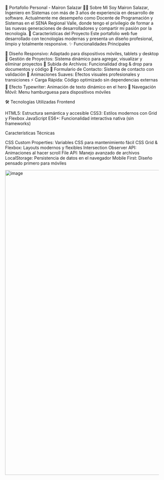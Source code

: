 💼 Portafolio Personal - Mairon Salazar
👨‍💻 Sobre Mí
Soy Mairon Salazar, Ingeniero en Sistemas con más de 3 años de experiencia en desarrollo de software. Actualmente me desempeño como Docente de Programación y Sistemas en el SENA Regional Valle, 
donde tengo el privilegio de formar a las nuevas generaciones de desarrolladores y compartir mi pasión por la tecnología.
🚀 Características del Proyecto
Este portafolio web fue desarrollado con tecnologías modernas y presenta un diseño profesional, limpio y totalmente responsive.
✨ Funcionalidades Principales

🎯 Diseño Responsivo: Adaptado para dispositivos móviles, tablets y desktop
💼 Gestión de Proyectos: Sistema dinámico para agregar, visualizar y eliminar proyectos
📁 Subida de Archivos: Funcionalidad drag & drop para documentos y código
📧 Formulario de Contacto: Sistema de contacto con validación
🎨 Animaciones Suaves: Efectos visuales profesionales y transiciones
⚡ Carga Rápida: Código optimizado sin dependencias externas
🔄 Efecto Typewriter: Animación de texto dinámico en el hero
📱 Navegación Móvil: Menu hamburguesa para dispositivos móviles

🛠️ Tecnologías Utilizadas
Frontend

HTML5: Estructura semántica y accesible
CSS3: Estilos modernos con Grid y Flexbox
JavaScript ES6+: Funcionalidad interactiva nativa (sin frameworks)

Características Técnicas

CSS Custom Properties: Variables CSS para mantenimiento fácil
CSS Grid & Flexbox: Layouts modernos y flexibles
Intersection Observer API: Animaciones al hacer scroll
File API: Manejo avanzado de archivos
LocalStorage: Persistencia de datos en el navegador
Mobile First: Diseño pensado primero para móviles

<img width="1919" height="999" alt="image" src="https://github.com/user-attachments/assets/4f38ef50-2590-473c-8496-00fc99c62010" />

